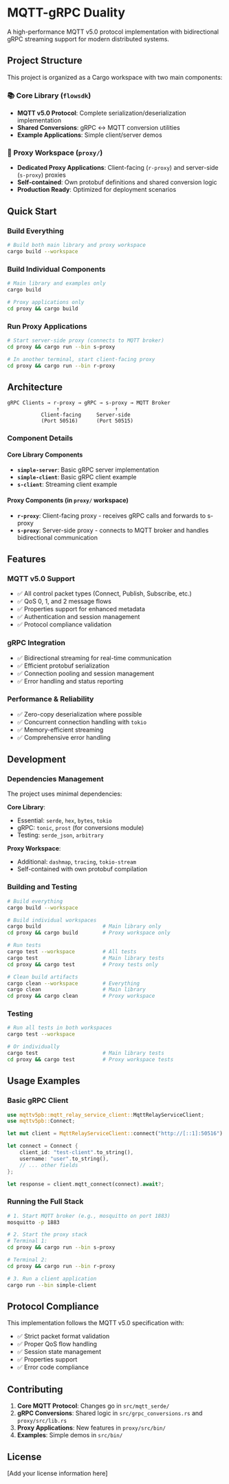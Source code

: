 # MQTT-gRPC Duality

A high-performance MQTT v5.0 protocol implementation with bidirectional gRPC streaming support for modern distributed systems.

## Project Structure

This project is organized as a Cargo workspace with two main components:

### 📚 Core Library (`flowsdk`)
- **MQTT v5.0 Protocol**: Complete serialization/deserialization implementation
- **Shared Conversions**: gRPC ↔ MQTT conversion utilities
- **Example Applications**: Simple client/server demos

### 🔗 Proxy Workspace (`proxy/`)  
- **Dedicated Proxy Applications**: Client-facing (`r-proxy`) and server-side (`s-proxy`) proxies
- **Self-contained**: Own protobuf definitions and shared conversion logic
- **Production Ready**: Optimized for deployment scenarios

## Quick Start

### Build Everything
```bash
# Build both main library and proxy workspace
cargo build --workspace
```

### Build Individual Components
```bash
# Main library and examples only
cargo build

# Proxy applications only  
cd proxy && cargo build
```

### Run Proxy Applications
```bash
# Start server-side proxy (connects to MQTT broker)
cd proxy && cargo run --bin s-proxy

# In another terminal, start client-facing proxy
cd proxy && cargo run --bin r-proxy
```

## Architecture

```
gRPC Clients → r-proxy → gRPC → s-proxy → MQTT Broker
                ↑                  ↑
           Client-facing     Server-side
           (Port 50516)      (Port 50515)
```

### Component Details

#### Core Library Components
- **`simple-server`**: Basic gRPC server implementation
- **`simple-client`**: Basic gRPC client example  
- **`s-client`**: Streaming client example

#### Proxy Components (in `proxy/` workspace)
- **`r-proxy`**: Client-facing proxy - receives gRPC calls and forwards to s-proxy
- **`s-proxy`**: Server-side proxy - connects to MQTT broker and handles bidirectional communication

## Features

### MQTT v5.0 Support
- ✅ All control packet types (Connect, Publish, Subscribe, etc.)
- ✅ QoS 0, 1, and 2 message flows
- ✅ Properties support for enhanced metadata
- ✅ Authentication and session management
- ✅ Protocol compliance validation

### gRPC Integration
- ✅ Bidirectional streaming for real-time communication
- ✅ Efficient protobuf serialization
- ✅ Connection pooling and session management
- ✅ Error handling and status reporting

### Performance & Reliability
- ✅ Zero-copy deserialization where possible
- ✅ Concurrent connection handling with `tokio`
- ✅ Memory-efficient streaming
- ✅ Comprehensive error handling

## Development

### Dependencies Management
The project uses minimal dependencies:

**Core Library**: 
- Essential: `serde`, `hex`, `bytes`, `tokio`
- gRPC: `tonic`, `prost` (for conversions module)
- Testing: `serde_json`, `arbitrary`

**Proxy Workspace**:
- Additional: `dashmap`, `tracing`, `tokio-stream`
- Self-contained with own protobuf compilation

### Building and Testing
```bash
# Build everything
cargo build --workspace

# Build individual workspaces
cargo build                    # Main library only
cd proxy && cargo build        # Proxy workspace only

# Run tests
cargo test --workspace         # All tests
cargo test                     # Main library tests
cd proxy && cargo test         # Proxy tests only

# Clean build artifacts
cargo clean --workspace        # Everything
cargo clean                    # Main library
cd proxy && cargo clean        # Proxy workspace
```

### Testing
```bash
# Run all tests in both workspaces
cargo test --workspace

# Or individually
cargo test                     # Main library tests
cd proxy && cargo test         # Proxy workspace tests
```

## Usage Examples

### Basic gRPC Client
```rust
use mqttv5pb::mqtt_relay_service_client::MqttRelayServiceClient;
use mqttv5pb::Connect;

let mut client = MqttRelayServiceClient::connect("http://[::1]:50516").await?;

let connect = Connect {
    client_id: "test-client".to_string(),
    username: "user".to_string(), 
    // ... other fields
};

let response = client.mqtt_connect(connect).await?;
```

### Running the Full Stack
```bash
# 1. Start MQTT broker (e.g., mosquitto on port 1883)
mosquitto -p 1883

# 2. Start the proxy stack
# Terminal 1:
cd proxy && cargo run --bin s-proxy

# Terminal 2: 
cd proxy && cargo run --bin r-proxy

# 3. Run a client application
cargo run --bin simple-client
```

## Protocol Compliance

This implementation follows the MQTT v5.0 specification with:
- ✅ Strict packet format validation
- ✅ Proper QoS flow handling  
- ✅ Session state management
- ✅ Properties support
- ✅ Error code compliance

## Contributing

1. **Core MQTT Protocol**: Changes go in `src/mqtt_serde/`
2. **gRPC Conversions**: Shared logic in `src/grpc_conversions.rs` and `proxy/src/lib.rs`
3. **Proxy Applications**: New features in `proxy/src/bin/`
4. **Examples**: Simple demos in `src/bin/`

## License

[Add your license information here]

